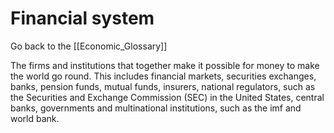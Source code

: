# Financial system

Go back to the [[Economic_Glossary]]


The firms and institutions that together make it possible for money to make the world go round. This includes financial markets, securities exchanges, banks, pension funds, mutual funds, insurers, national regulators, such as the Securities and Exchange Commission (SEC) in the United States, central banks, governments and multinational institutions, such as the imf and world bank.

